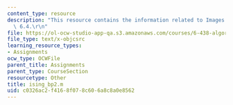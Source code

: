 ```yaml
---
content_type: resource
description: "This resource contains the information related to Images for Problem\
  \ 6.4.\r\n"
file: https://ol-ocw-studio-app-qa.s3.amazonaws.com/courses/6-438-algorithms-for-inference-fall-2014/c0326ac2f4168f078c606a8c8a0e8562_ising_bp2.m
file_type: text/x-objcsrc
learning_resource_types:
- Assignments
ocw_type: OCWFile
parent_title: Assignments
parent_type: CourseSection
resourcetype: Other
title: ising_bp2.m
uid: c0326ac2-f416-8f07-8c60-6a8c8a0e8562
---
```

